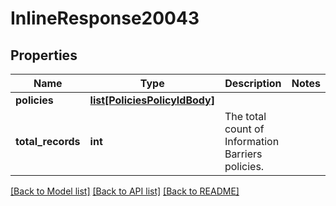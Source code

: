 # InlineResponse20043

## Properties
Name | Type | Description | Notes
------------ | ------------- | ------------- | -------------
**policies** | [**list[PoliciesPolicyIdBody]**](PoliciesPolicyIdBody.md) |  | 
**total_records** | **int** | The total count of Information Barriers policies. | 

[[Back to Model list]](../README.md#documentation-for-models) [[Back to API list]](../README.md#documentation-for-api-endpoints) [[Back to README]](../README.md)

